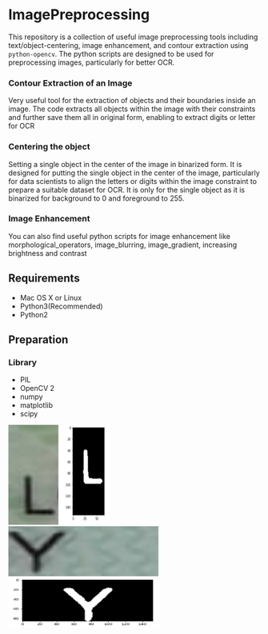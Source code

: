 # ImagePreprocessing
This repository is a collection of useful image preprocessing tools including text/object-centering, image enhancement, and contour extraction using ```python-opencv```. The python scripts are designed to be used for preprocessing images, particularly for better OCR. 

### Contour Extraction of an Image
Very useful tool for the extraction of objects and their boundaries inside an image. The code extracts all objects within the image with their constraints and further save them all in original form, enabling to extract digits or letter for OCR

### Centering the object
Setting a single object in the center of the image in binarized form. It is designed for putting the  single object in the center of the image, particularly  for data scientists to align the letters or digits within the image constraint to prepare a suitable dataset for OCR. It is only for the single object as it is binarized for background to 0 and foreground to 255. 

### Image Enhancement
You can also find useful python scripts for image enhancement like morphological_operators, image_blurring, image_gradient, increasing brightness and
contrast 

## Requirements
- Mac OS X or Linux
- Python3(Recommended)
- Python2

## Preparation
### Library
- PIL
- OpenCV 2
- numpy
- matplotlib
- scipy

<img src="https://github.com/burak0006/ImagePreprocessing/blob/main/test_images/fig1.png" width = "100" height = "200"/> <img src="https://github.com/burak0006/ImagePreprocessing/blob/main/test_images/fig1_centered.png" width="100" height="200"/> <img src="https://github.com/burak0006/ImagePreprocessing/blob/main/test_images/fig2.png" width="300" height="100"/> <img src="https://github.com/burak0006/ImagePreprocessing/blob/main/test_images/fig2_centered.png" width="300" height="100"/> 

